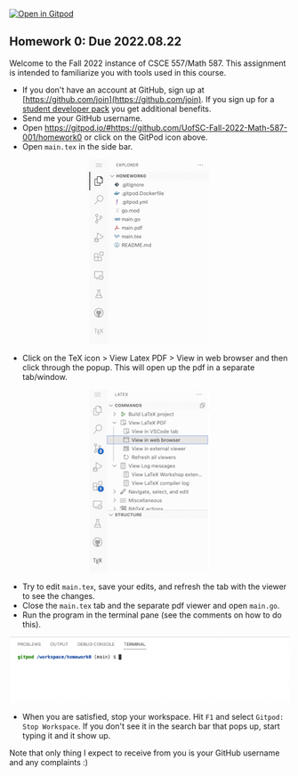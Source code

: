 [![Open in Gitpod](https://gitpod.io/button/open-in-gitpod.svg)](https://gitpod.io/#https://github.com/UofSC-Fall-2022-Math-587-001/homework0)

## Homework 0: Due 2022.08.22 

Welcome to the Fall 2022 instance of CSCE 557/Math 587. This assignment is intended to 
familiarize you with tools used in this course.

- If you don't have an account at GitHub, sign up at [https://github.com/join](https://github.com/join).
If you sign up for a [student developer pack](https://education.github.com/benefits?type=student)
you get additional benefits.
- Send me your GitHub username. 
- Open https://gitpod.io/#https://github.com/UofSC-Fall-2022-Math-587-001/homework0
or click on the GitPod icon above. 
- Open `main.tex` in the side bar. 

<p align="center">
  <img src="images/side_bar.png">
</p>

- Click on the TeX icon > View Latex PDF > View in web browser and then click through the popup. This 
will open up the pdf in a separate tab/window. 

<p align="center">
  <img src="images/pdf_viewer.png">
</p>

- Try to edit `main.tex`, save your edits, and refresh the tab with the viewer to see the changes.
- Close the `main.tex` tab and the separate pdf viewer and open `main.go`. 
- Run the program in the terminal pane (see the comments on how to do this). 

<p align="center">
  <img src="images/terminal.png">
</p>

- When you are satisfied, stop your workspace. Hit `F1` and select `Gitpod: Stop Workspace`. If 
you don't see it in the search bar that pops up, start typing it and it show up. 

Note that only thing I expect to receive from you is your GitHub username and any complaints :)
